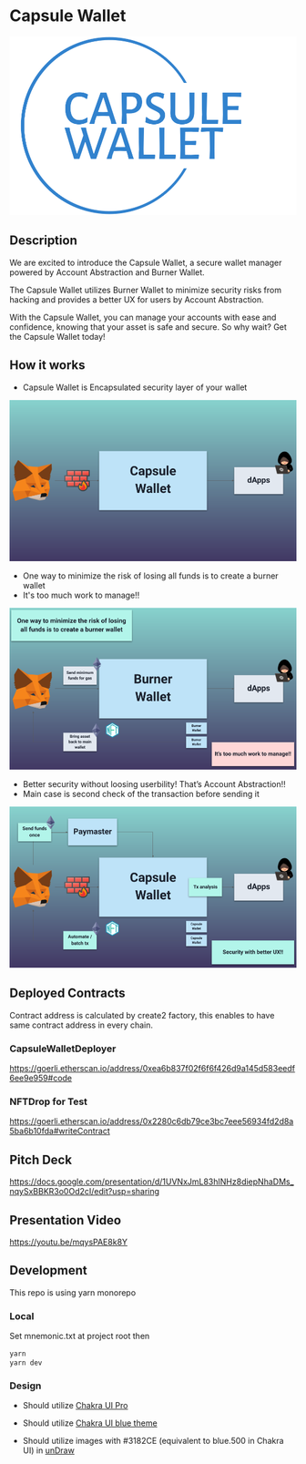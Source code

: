 # Capsule Wallet

!["logo"](./packages/app/public/img/logo.png)

## Description

We are excited to introduce the Capsule Wallet, a secure wallet manager powered by Account Abstraction and Burner Wallet.

The Capsule Wallet utilizes Burner Wallet to minimize security risks from hacking and provides a better UX for users by Account Abstraction.

With the Capsule Wallet, you can manage your accounts with ease and confidence, knowing that your asset is safe and secure. So why wait? Get the Capsule Wallet today!

## How it works

- Capsule Wallet is Encapsulated security layer of your wallet

!["concept"](./docs/concept.png)

- One way to minimize the risk of losing all funds is to create a burner wallet
- It's too much work to manage!!

!["burner-wallet"](./docs/burner-wallet.png)

- Better security without loosing userbility! That’s Account Abstraction!!
- Main case is second check of the transaction before sending it

!["account-abstraction"](./docs/account-abstraction.png)

## Deployed Contracts

Contract address is calculated by create2 factory, this enables to have same contract address in every chain.

### CapsuleWalletDeployer

https://goerli.etherscan.io/address/0xea6b837f02f6f6f426d9a145d583eedf6ee9e959#code

### NFTDrop for Test

https://goerli.etherscan.io/address/0x2280c6db79ce3bc7eee56934fd2d8a5ba6b10fda#writeContract

## Pitch Deck

https://docs.google.com/presentation/d/1UVNxJmL83hINHz8diepNhaDMs_nqySxBBKR3o0Od2cI/edit?usp=sharing

## Presentation Video

https://youtu.be/mqysPAE8k8Y

## Development

This repo is using yarn monorepo

### Local

Set mnemonic.txt at project root then

```
yarn
yarn dev
```

### Design

- Should utilize [Chakra UI Pro](https://pro.chakra-ui.com/)

- Should utilize [Chakra UI blue theme](https://chakra-ui.com/docs/styled-system/theme#blue)

- Should utilize images with #3182CE (equivalent to blue.500 in Chakra UI) in [unDraw](https://undraw.co/)
